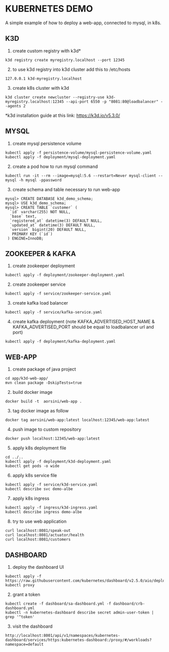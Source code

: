 # KUBERNETES DEMO

A simple example of how to deploy a web-app, connected to mysql, in k8s.

## K3D

1. create custom registry with k3d*

```shell 
k3d registry create myregistry.localhost --port 12345 
```

2. to use k3d registry into k3d cluster add this to /etc/hosts

```shell 
127.0.0.1 k3d-myregistry.localhost 
``` 

3. create k8s cluster with k3d

```shell 
k3d cluster create newcluster --registry-use k3d-myregistry.localhost:12345 --api-port 6550 -p "8081:80@loadbalancer" --agents 2 
```

*k3d installation guide at this link: https://k3d.io/v5.3.0/

## MYSQL 

1. create mysql persistence volume

```shell
kubectl apply -f persistence-volume/mysql-persistence-volume.yaml
kubectl apply -f deployment/mysql-deployment.yaml
```

2. create a pod how to run mysql command
```shell
kubectl run -it --rm --image=mysql:5.6 --restart=Never mysql-client -- mysql -h mysql -ppassword
```

3. create schema and table necessary to run web-app

```shell
mysql> CREATE DATABASE k3d_demo_schema;
mysql> USE k3d_demo_schema;
mysql> CREATE TABLE `customer` (
  `id` varchar(255) NOT NULL,
  `base` text,
  `registered_at` datetime(3) DEFAULT NULL,
  `updated_at` datetime(3) DEFAULT NULL,
  `version` bigint(20) DEFAULT NULL,
   PRIMARY KEY (`id`)
 ) ENGINE=InnoDB;
```

## ZOOKEEPER & KAFKA

1. create zookeeper deployment

```shell
kubectl apply -f deployment/zookeeper-deployment.yaml
```

2. create zookeeper service

```shell
kubectl apply -f service/zookeeper-service.yaml
```

3. create kafka load balancer

```shell
kubectl apply -f service/kafka-service.yaml
```

4. create kafka deployment (note KAFKA_ADVERTISED_HOST_NAME & KAFKA_ADVERTISED_PORT should be equal to loadbalancer url and port)

```shell
kubectl apply -f deployment/kafka-deployment.yaml
```

## WEB-APP

1. create package of java project

```shell
cd app/k3d-web-app/
mvn clean package -DskipTests=true 
```

2. build docker image

```shell
docker build -t  aorsini/web-app . 
```

3. tag docker image as follow

```shell 
docker tag aorsini/web-app:latest localhost:12345/web-app:latest 
```

4. push image to custom repository

```shell 
docker push localhost:12345/web-app:latest 
```

5. apply k8s deployment file

```shell 
cd ../..
kubectl apply -f deployment/k3d-deployment.yaml 
kubectl get pods -o wide
``` 

6.  apply k8s service file

```shell
kubectl apply -f service/k3d-service.yaml
kubectl describe svc demo-albe
```

7. apply k8s ingress

```shell
kubectl apply -f ingress/k3d-ingress.yaml
kubectl describe ingress demo-albe
```
8.  try to use web application

```shell 
curl localhost:8081/speak-out
curl localhost:8081/actuator/health
curl localhost:8081/customers 
```

## DASHBOARD

1. deploy the dashboard UI

```shell
kubectl apply -f https://raw.githubusercontent.com/kubernetes/dashboard/v2.5.0/aio/deploy/recommended.yaml
kubectl proxy
```

2. grant a token

```shell
kubectl create -f dashboard/sa-dashboard.yml -f dashboard/crb-dashboard.yml
kubectl -n kubernetes-dashboard describe secret admin-user-token | grep '^token'
```

3. visit the dashboard

```shell
http://localhost:8001/api/v1/namespaces/kubernetes-dashboard/services/https:kubernetes-dashboard:/proxy/#/workloads?namespace=default
```
